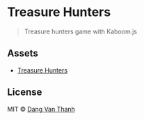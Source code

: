 # Treasure Hunters

> Treasure hunters game with Kaboom.js

## Assets 

- [Treasure Hunters](https://pixelfrog-assets.itch.io/treasure-hunters)

## License

MIT © [Dang Van Thanh](https://dangthanh.org)